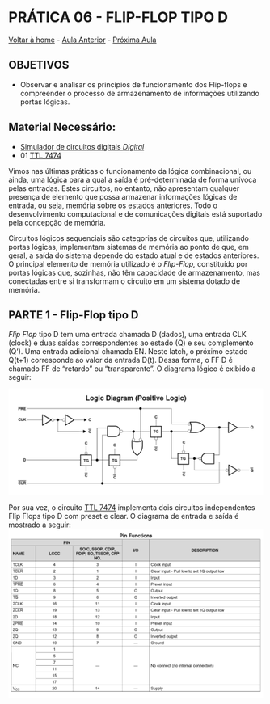 <script>
  MathJax = {
    tex: {inlineMath: [['$', '$'], ['\\(', '\\)']]}
  };
  </script>
  <script id="MathJax-script" async src="https://cdn.jsdelivr.net/npm/mathjax@3/es5/tex-chtml.js"></script>
  
   <script src="https://cdn.jsdelivr.net/npm/mermaid@8.4.0/dist/mermaid.min.js"></script>
 <script>mermaid.initialize({startOnLoad:true});</script>


# PRÁTICA 06 - FLIP-FLOP TIPO D

[Voltar à home](../) - [Aula Anterior](./pr05.md) - [Próxima Aula](./pr07.md)


## OBJETIVOS

- Observar e analisar os princı́pios de funcionamento dos Flip-flops e compreender o processo de armazenamento de informações utilizando portas lógicas.

## Material Necessário:
- [Simulador de circuitos digitais *Digital*](https://github.com/marcielbp/Digital)
- 01 [TTL 7474](https://github.com/marcielbp/Circuits/raw/master/lab/pr06/SN74HC74N.pdf)

Vimos nas últimas práticas o funcionamento da lógica combinacional, ou ainda, uma lógica para a qual a saı́da é pré-determinada de forma unı́voca pelas entradas. Estes circuitos, no entanto, não apresentam qualquer presença de elemento que possa armazenar informações lógicas de entrada, ou seja, memória sobre os estados anteriores. Todo o desenvolvimento computacional e de comunicações digitais está suportado pela concepção de memória.

Circuitos lógicos sequenciais são categorias de circuitos que, utilizando portas lógicas, implementam sistemas de memória ao ponto de que, em geral, a saída do sistema depende do estado atual e de estados anteriores. O principal elemento de memória utilizado é o *Flip-Flop,* constituído por portas lógicas que, sozinhas, não têm capacidade de armazenamento, mas conectadas entre si transformam o circuito em um sistema dotado de memória.

## PARTE 1 - Flip-Flop tipo D

*Flip Flop* tipo D tem uma entrada chamada D (dados), uma entrada CLK (clock) e duas saídas correspondentes ao estado (Q) e seu complemento (Q’). Uma entrada
adicional chamada EN. Neste latch, o próximo estado Q(t+1) corresponde ao valor da entrada D(t). Dessa forma, o FF D é chamado FF de “retardo” ou “transparente”. O diagrama lógico é exibido a seguir:

![](./pr06/media/ff_D-internal.png)

Por sua vez, o circuito [TTL 7474](https://github.com/marcielbp/Circuits/raw/master/lab/pr06/SN74HC74N.pdf) implementa dois circuitos independentes Flip Flops tipo D com preset e clear. O diagrama de entrada e saída é mostrado a seguir:
![](./pr06/media/FF_D.png)




